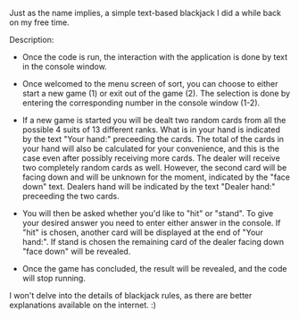 Just as the name implies, a simple text-based blackjack I did a while back on my free time.

Description:
* Once the code is run, the interaction with the application is done by text in the console window. 

* Once welcomed to the menu screen of sort, you can choose to either start a new game (1) or exit out of the game (2). The selection is done by entering the corresponding number in the console window (1-2).

* If a new game is started you will be dealt two random cards from all the possible 4 suits of 13 different ranks. What is in your hand is indicated by the text "Your hand:" preceeding the cards. The total of the cards in your hand will also be calculated for your convenience, and this is the case even after possibly receiving more cards.
The dealer will receive two completely random cards as well. However, the second card will be facing down and will be unknown for the moment, indicated by the "face down" text. Dealers hand will be indicated by the text "Dealer hand:" preceeding the two cards.

* You will then be asked whether you'd like to "hit" or "stand". To give your desired answer you need to enter either answer in the console. If "hit" is chosen, another card will be displayed at the end of "Your hand:". If stand is chosen the remaining card of the dealer facing down "face down" will be revealed.

* Once the game has concluded, the result will be revealed, and the code will stop running.

I won't delve into the details of blackjack rules, as there are better explanations available on the internet. :) 
